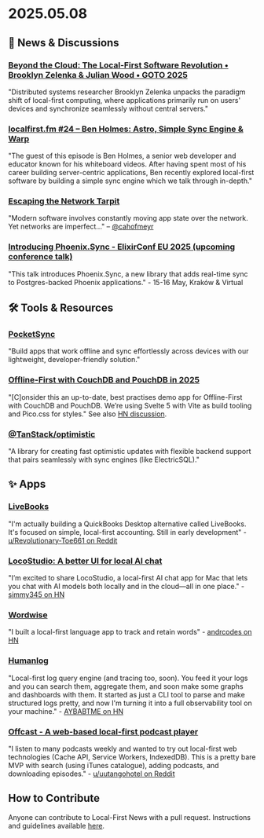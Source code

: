 # 2025.05.08

## 📰 News & Discussions

### [Beyond the Cloud: The Local-First Software Revolution • Brooklyn Zelenka & Julian Wood • GOTO 2025](https://www.youtube.com/watch?v=9gZMnJ2XPkM)
"Distributed systems researcher Brooklyn Zelenka unpacks the paradigm shift of local-first computing, where applications primarily run on users' devices and synchronize seamlessly without central servers."

### [localfirst.fm #24 – Ben Holmes: Astro, Simple Sync Engine & Warp](https://www.localfirst.fm/24)
"The guest of this episode is Ben Holmes, a senior web developer and educator known for his whiteboard videos. After having spent most of his career building server-centric applications, Ben recently explored local-first software by building a simple sync engine which we talk through in-depth."

### [Escaping the Network Tarpit](https://www.powersync.com/blog/escaping-the-network-tarpit)
"Modern software involves constantly moving app state over the network. Yet networks are imperfect..." – [@cahofmeyr](https://x.com/cahofmeyr)

### [Introducing Phoenix.Sync - ElixirConf EU 2025 (upcoming conference talk)](https://www.elixirconf.eu/keynotes/keynote-phoenix-sync-with-electricsql/)
"This talk introduces Phoenix.Sync, a new library that adds real-time sync to Postgres-backed Phoenix applications." - 15-16 May, Kraków & Virtual


## 🛠️ Tools & Resources

### [PocketSync](https://pocketsync.dev/)
"Build apps that work offline and sync effortlessly across devices with our lightweight, developer-friendly solution."

### [Offline-First with CouchDB and PouchDB in 2025](https://neighbourhood.ie/blog/2025/03/26/offline-first-with-couchdb-and-pouchdb-in-2025)
"[C]onsider this an up-to-date, best practises demo app for Offline-First with CouchDB and PouchDB. We’re using Svelte 5 with Vite as build tooling and Pico.css for styles." See also [HN discussion](https://news.ycombinator.com/item?id=43850550).

### [@TanStack/optimistic](https://github.com/TanStack/optimistic)
"A library for creating fast optimistic updates with flexible backend support that pairs seamlessly with sync engines (like ElectricSQL)."

## ✨ Apps

### [LiveBooks](https://www.mencarii.com/)
"I'm actually building a QuickBooks Desktop alternative called LiveBooks. It's focused on simple, local-first accounting. Still in early development" - [u/Revolutionary-Toe661 on Reddit](https://www.reddit.com/r/QuickBooks/comments/1kc5od5/comment/mq7z57x/)

### [LocoStudio: A better UI for local AI chat](https://www.locostudio.ai/)
"I’m excited to share LocoStudio, a local-first AI chat app for Mac that lets you chat with AI models both locally and in the cloud—all in one place." - [simmy345 on HN](https://news.ycombinator.com/item?id=43914928)

### [Wordwise](https://www.getwordwise.app/)
"I built a local-first language app to track and retain words" - [andrcodes on HN](https://news.ycombinator.com/item?id=43905722)

### [Humanlog](https://humanlog.io/)
"Local-first log query engine (and tracing too, soon). You feed it your logs and you can search them, aggregate them, and soon make some graphs and dashboards with them. It started as just a CLI tool to parse and make structured logs pretty, and now I'm turning it into a full observability tool on your machine." - [AYBABTME on HN](https://news.ycombinator.com/item?id=43864753)

### [Offcast - A web-based local-first podcast player](https://offcast.fm/)
"I listen to many podcasts weekly and wanted to try out local-first web technologies (Cache API, Service Workers, IndexedDB). This is a pretty bare MVP with search (using iTunes catalogue), adding podcasts, and downloading episodes." - [u/uutangohotel on Reddit](https://www.reddit.com/r/indiehackers/comments/1kh02ij/offcast_a_webbased_localfirst_podcast_player/)


## How to Contribute
Anyone can contribute to Local-First News with a pull request. Instructions and guidelines available [here](https://github.com/localfirstnews/localfirstnews).
